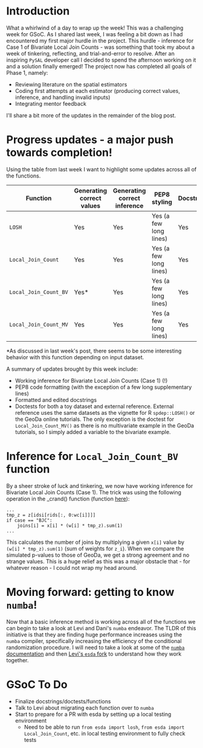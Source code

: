 # Introduction

What a whirlwind of a day to wrap up the week! This was a challenging week for GSoC. As I shared last week, I was feeling a bit down as I had encountered my first major hurdle in the project. This hurdle - inference for Case 1 of Bivariate Local Join Counts - was something that took my about a week of tinkering, reflecting, and trial-and-error to resolve. After an inspiring `PySAL` developer call I decided to spend the afternoon working on it and a solution finally emerged! The project now has completed all goals of Phase 1, namely:

- Reviewing literature on the spatial estimators
- Coding first attempts at each estimator (producing correct values, inference, and handling invalid inputs)
- Integrating mentor feedback

I'll share a bit more of the updates in the remainder of the blog post.

# Progress updates - a major push towards completion!

Using the table from last week I want to highlight some updates across all of the functions.

| Function              | Generating correct values | Generating correct inference | PEP8 styling | Docstrings | Tests      |
|-----------------------|----------------------------|-------------------------------|---------------|------------|------------|
| `LOSH`                | Yes                        | Yes                           | Yes (a few long lines)        | Yes     | Basic tests implemented |
| `Local_Join_Count`    | Yes                        | Yes                           | Yes (a few long lines)        | Yes     | Basic tests implemented |
| `Local_Join_Count_BV` | Yes*                       | Yes                           | Yes (a few long lines)        | Yes     | Basic tests implemented |
| `Local_Join_Count_MV` | Yes                        | Yes                           | Yes (a few long lines)        | Yes     | Basic tests implemented |

*As discussed in last week's post, there seems to be some interesting behavior with this function depending on input dataset. 

A summary of updates brought by this week include:
- Working inference for Bivariate Local Join Counts (Case 1) (!)
- PEP8 code formatting (with the exception of a few long supplementary lines)
- Formatted and edited docstrings
- Doctests for both a toy dataset and external reference. External reference uses the same datasets as the vignette for R `spdep::LOSH()` or the GeoDa online tutorials. The only exception is the doctest for `Local_Join_Count_MV()` as there is no multivariate example in the GeoDa tutorials, so I simply added a variable to the bivariate example. 

# Inference for `Local_Join_Count_BV` function

By a sheer stroke of luck and tinkering, we now have working inference for Bivariate Local Join Counts (Case 1). The trick was using the following operation in the _crand() function (function [here](https://github.com/jeffcsauer/GSOC2020/blob/master/functions/local_join_count_bv.py#L188)): 

```
...
tmp_z = z[idsi[rids[:, 0:wc[i]]]]
if case == "BJC":
    joins[i] = x[i] * (w[i] * tmp_z).sum(1)
...
```

This calculates the number of joins by multiplying a given `x[i]` value by `(w[i] * tmp_z).sum(1)` (sum of weights for `z_i`). When we compare the simulated p-values to those of GeoDa, we get a strong agreement and no strange values. This is a huge relief as this was a major obstacle that - for whatever reason - I could not wrap my head around. 

# Moving forward: getting to know `numba`!

Now that a basic inference method is working across all of the functions we can begin to take a look at Levi and Dani's `numba` endeavor. The TLDR of this initiative is that they are finding huge performance increases using the `numba` compiler, specifically increasing the efficiency of the conditional randomization procedure. I will need to take a look at some of the [`numba` documentation](http://numba.pydata.org/) and then [Levi's `esda` fork](https://github.com/ljwolf/esda/blob/moran-perf/esda/crand.py) to understand how they work together. 

# GSoC To Do

- Finalize docstrings/doctests/functions
- Talk to Levi about migrating each function over to `numba` 
- Start to prepare for a PR with esda by setting up a local testing environment
    - Need to be able to run `from esda import losh`, `from esda import Local_Join_Count`, etc. in local testing environment to fully check tests